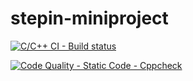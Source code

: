 # stepin-miniproject

[![C/C++ CI - Build status](https://github.com/Hrushikar/stepin-miniproject/actions/workflows/c-cpp.yml/badge.svg)](https://github.com/Hrushikar/stepin-miniproject/actions/workflows/c-cpp.yml)

[![Code Quality - Static Code - Cppcheck](https://github.com/Hrushikar/stepin-miniproject/actions/workflows/cppckech.yml/badge.svg)](https://github.com/Hrushikar/stepin-miniproject/actions/workflows/cppckech.yml)
